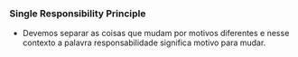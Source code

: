 ### Single Responsibility Principle

- Devemos separar as coisas que mudam por motivos diferentes e nesse contexto a palavra responsabilidade significa motivo para mudar.